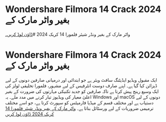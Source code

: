 # Wondershare Filmora 14 Crack 2024 بغیر واٹر مارک کے
واٹر مارک کے بغیر ونڈر شیئر فلمورا 14 کریک 2024
#[ڈاؤن لوڈ کریں۔](https://filmoracommunity.wordpress.com/)
# Wondershare Filmora 14 Crack 2024 بغیر واٹر مارک کے
ایک مقبول ویڈیو ایڈیٹنگ سافٹ ویئر ہے جو ابتدائی اور درمیانی صارفین دونوں کے لیے ڈیزائن کیا گیا ہے۔ اپنے صارف دوست انٹرفیس کے لیے مشہور، فلمورا تخلیقی ٹولز کی ایک وسیع رینج پیش کرتا ہے تاکہ صارفین کو جدید تکنیکی مہارتوں کی ضرورت کے بغیر اعلیٰ معیار کی ویڈیوز تیار کرنے میں مدد ملے۔ یہ Windows اور macOS دونوں کے لیے دستیاب ہے اور مختلف قسم کے میڈیا فارمیٹس کو سپورٹ کرتا ہے، جو اسے مختلف ترمیمی ضروریات کے لیے ورسٹائل بناتا ہے۔
[واٹر مارک کے بغیر ونڈر شیئر فلمورا 14 کریک 2024 ڈاؤن لوڈ کریں](https://filmoracommunity.wordpress.com/)
